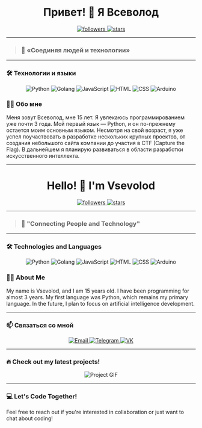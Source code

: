 <h1 align="center">Привет! 👋 Я Всеволод</h1>

<p align="center">
  <a href="https://github.com/seli0n0?tab=followers">
    <img src="https://img.shields.io/github/followers/seli0n0?label=Followers" alt="followers">
  </a>
  <a href="https://github.com/seli0n0?tab=repositories">
    <img src="https://img.shields.io/github/stars/seli0n0?label=Stars" alt="stars">
  </a>
</p>

---

> ### 🌟 «Соединяя людей и технологии»

---

### 🛠️ Технологии и языки

<p align="center">
  <img src="https://img.shields.io/badge/-Python-333?style=for-the-badge&logo=python" alt="Python" />
  <img src="https://img.shields.io/badge/-Golang-333?style=for-the-badge&logo=go" alt="Golang" />
  <img src="https://img.shields.io/badge/-JavaScript-333?style=for-the-badge&logo=javascript" alt="JavaScript" />
  <img src="https://img.shields.io/badge/-HTML-333?style=for-the-badge&logo=html5" alt="HTML" />
  <img src="https://img.shields.io/badge/-CSS-333?style=for-the-badge&logo=css3&logoColor=blue" alt="CSS" />
  <img src="https://img.shields.io/badge/-Arduino-00979D?style=for-the-badge&logo=Arduino&logoColor=white" alt="Arduino" />

</p>

### 👨‍💻 Обо мне

Меня зовут Всеволод, мне 15 лет. Я увлекаюсь программированием уже почти 3 года. Мой первый язык — Python, и он по-прежнему остается моим основным языком. Несмотря на свой возраст, я уже успел поучаствовать в разработке нескольких крупных проектов, от создания небольшого сайта компании до участия в CTF (Capture the Flag). В дальнейшем я планирую развиваться в области разработки искусственного интеллекта.

---

<h1 align="center">Hello! 👋 I'm Vsevolod</h1>

<p align="center">
  <a href="https://github.com/seli0n0?tab=followers">
    <img src="https://img.shields.io/github/followers/seli0n0?label=Followers" alt="followers">
  </a>
  <a href="https://github.com/seli0n0?tab=repositories">
    <img src="https://img.shields.io/github/stars/seli0n0?label=Stars" alt="stars">
  </a>
</p>

---

> ### 🌟 "Connecting People and Technology"

---

### 🛠️ Technologies and Languages

<p align="center">
  <img src="https://img.shields.io/badge/-Python-333?style=for-the-badge&logo=python" alt="Python" />
  <img src="https://img.shields.io/badge/-Golang-333?style=for-the-badge&logo=go" alt="Golang" />
  <img src="https://img.shields.io/badge/-JavaScript-333?style=for-the-badge&logo=javascript" alt="JavaScript" />
  <img src="https://img.shields.io/badge/-HTML-333?style=for-the-badge&logo=html5" alt="HTML" />
  <img src="https://img.shields.io/badge/-CSS-333?style=for-the-badge&logo=css3&logoColor=blue" alt="CSS" />
  <img src="https://img.shields.io/badge/-Arduino-00979D?style=for-the-badge&logo=Arduino&logoColor=white" alt="Arduino" />
</p>

### 👨‍💻 About Me

My name is Vsevolod, and I am 15 years old. I have been programming for almost 3 years. My first language was Python, which remains my primary language. In the future, I plan to focus on artificial intelligence development.

---


### 📫 Связаться со мной

<p align="center">
  <a href="mailto:selvsevolod@gmail.com">
    <img src="https://img.shields.io/badge/-Email-D14836?style=for-the-badge&logo=gmail&logoColor=white" alt="Email" />
  </a>
  <a href="https://t.me/vsevolodss">
    <img src="https://img.shields.io/badge/-Telegram-2CA5E0?style=for-the-badge&logo=telegram&logoColor=white" alt="Telegram" />
  </a>
  <a href="https://vk.com/se1ion">
    <img src="https://img.shields.io/badge/-VK-4680C2?style=for-the-badge&logo=vk&logoColor=white" alt="VK" />
  </a>
</p>

---

### 🔥 Check out my latest projects!
<p align="center">
  <img src="https://user-images.githubusercontent.com/yourusername/yourproject.gif" alt="Project GIF" />
</p>

---

### 💻 Let's Code Together!

Feel free to reach out if you're interested in collaboration or just want to chat about coding!
